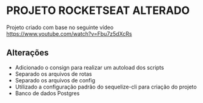 # PROJETO ROCKETSEAT ALTERADO

Projeto criado com base no seguinte vídeo https://www.youtube.com/watch?v=Fbu7z5dXcRs

## Alterações

-   Adicionado o consign para realizar um autoload dos scripts
-   Separado os arquivos de rotas
-   Separado os arquivos de config
-   Utilizado a configuração padrão do sequelize-cli para criação do projeto
-   Banco de dados Postgres